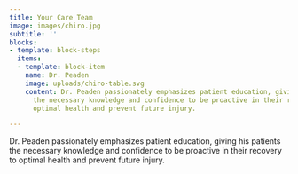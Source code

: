 ```yaml
---
title: Your Care Team
image: images/chiro.jpg
subtitle: ''
blocks:
- template: block-steps
  items:
  - template: block-item
    name: Dr. Peaden
    image: uploads/chiro-table.svg
    content: Dr. Peaden passionately emphasizes patient education, giving his patients
      the necessary knowledge and confidence to be proactive in their recovery to
      optimal health and prevent future injury.

---
```

Dr. Peaden passionately emphasizes patient education, giving his patients the necessary knowledge and confidence to be proactive in their recovery to optimal health and prevent future injury.
